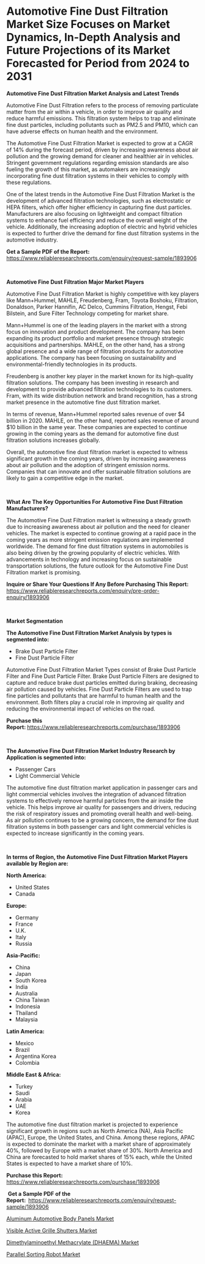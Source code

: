 <p><h1>Automotive Fine Dust Filtration Market Size Focuses on Market Dynamics, In-Depth Analysis and Future Projections of its Market Forecasted for Period from 2024 to 2031</h1></p><p><strong>Automotive Fine Dust Filtration Market Analysis and Latest Trends</strong></p>
<p><p>Automotive Fine Dust Filtration refers to the process of removing particulate matter from the air within a vehicle, in order to improve air quality and reduce harmful emissions. This filtration system helps to trap and eliminate fine dust particles, including pollutants such as PM2.5 and PM10, which can have adverse effects on human health and the environment.</p><p>The Automotive Fine Dust Filtration Market is expected to grow at a CAGR of 14% during the forecast period, driven by increasing awareness about air pollution and the growing demand for cleaner and healthier air in vehicles. Stringent government regulations regarding emission standards are also fueling the growth of this market, as automakers are increasingly incorporating fine dust filtration systems in their vehicles to comply with these regulations.</p><p>One of the latest trends in the Automotive Fine Dust Filtration Market is the development of advanced filtration technologies, such as electrostatic or HEPA filters, which offer higher efficiency in capturing fine dust particles. Manufacturers are also focusing on lightweight and compact filtration systems to enhance fuel efficiency and reduce the overall weight of the vehicle. Additionally, the increasing adoption of electric and hybrid vehicles is expected to further drive the demand for fine dust filtration systems in the automotive industry.</p></p>
<p><strong>Get a Sample PDF of the Report:&nbsp;</strong> <a href="https://www.reliableresearchreports.com/enquiry/request-sample/1893906">https://www.reliableresearchreports.com/enquiry/request-sample/1893906</a></p>
<p>&nbsp;</p>
<p><strong>Automotive Fine Dust Filtration Major Market Players</strong></p>
<p><p>Automotive Fine Dust Filtration Market is highly competitive with key players like Mann+Hummel, MAHLE, Freudenberg, Fram, Toyota Boshoku, Filtration, Donaldson, Parker Hannifin, AC Delco, Cummins Filtration, Hengst, Febi Bilstein, and Sure Filter Technology competing for market share.</p><p>Mann+Hummel is one of the leading players in the market with a strong focus on innovation and product development. The company has been expanding its product portfolio and market presence through strategic acquisitions and partnerships. MAHLE, on the other hand, has a strong global presence and a wide range of filtration products for automotive applications. The company has been focusing on sustainability and environmental-friendly technologies in its products.</p><p>Freudenberg is another key player in the market known for its high-quality filtration solutions. The company has been investing in research and development to provide advanced filtration technologies to its customers. Fram, with its wide distribution network and brand recognition, has a strong market presence in the automotive fine dust filtration market.</p><p>In terms of revenue, Mann+Hummel reported sales revenue of over $4 billion in 2020. MAHLE, on the other hand, reported sales revenue of around $10 billion in the same year. These companies are expected to continue growing in the coming years as the demand for automotive fine dust filtration solutions increases globally.</p><p>Overall, the automotive fine dust filtration market is expected to witness significant growth in the coming years, driven by increasing awareness about air pollution and the adoption of stringent emission norms. Companies that can innovate and offer sustainable filtration solutions are likely to gain a competitive edge in the market.</p></p>
<p>&nbsp;</p>
<p><strong>What Are The Key Opportunities For Automotive Fine Dust Filtration Manufacturers?</strong></p>
<p><p>The Automotive Fine Dust Filtration market is witnessing a steady growth due to increasing awareness about air pollution and the need for cleaner vehicles. The market is expected to continue growing at a rapid pace in the coming years as more stringent emission regulations are implemented worldwide. The demand for fine dust filtration systems in automobiles is also being driven by the growing popularity of electric vehicles. With advancements in technology and increasing focus on sustainable transportation solutions, the future outlook for the Automotive Fine Dust Filtration market is promising.</p></p>
<p><strong>Inquire or Share Your Questions If Any Before Purchasing This Report:</strong> <a href="https://www.reliableresearchreports.com/enquiry/pre-order-enquiry/1893906">https://www.reliableresearchreports.com/enquiry/pre-order-enquiry/1893906</a></p>
<p>&nbsp;</p>
<p><strong>Market Segmentation</strong></p>
<p><strong>The Automotive Fine Dust Filtration Market Analysis by types is segmented into:</strong></p>
<p><ul><li>Brake Dust Particle Filter</li><li>Fine Dust Particle Filter</li></ul></p>
<p><p>Automotive Fine Dust Filtration Market Types consist of Brake Dust Particle Filter and Fine Dust Particle Filter. Brake Dust Particle Filters are designed to capture and reduce brake dust particles emitted during braking, decreasing air pollution caused by vehicles. Fine Dust Particle Filters are used to trap fine particles and pollutants that are harmful to human health and the environment. Both filters play a crucial role in improving air quality and reducing the environmental impact of vehicles on the road.</p></p>
<p><strong>Purchase this Report:&nbsp;</strong><a href="https://www.reliableresearchreports.com/purchase/1893906">https://www.reliableresearchreports.com/purchase/1893906</a></p>
<p>&nbsp;</p>
<p><strong>The Automotive Fine Dust Filtration Market Industry Research by Application is segmented into:</strong></p>
<p><ul><li>Passenger Cars</li><li>Light Commercial Vehicle</li></ul></p>
<p><p>The automotive fine dust filtration market application in passenger cars and light commercial vehicles involves the integration of advanced filtration systems to effectively remove harmful particles from the air inside the vehicle. This helps improve air quality for passengers and drivers, reducing the risk of respiratory issues and promoting overall health and well-being. As air pollution continues to be a growing concern, the demand for fine dust filtration systems in both passenger cars and light commercial vehicles is expected to increase significantly in the coming years.</p></p>
<p>&nbsp;</p>
<p><strong>In terms of Region, the Automotive Fine Dust Filtration Market Players available by Region are:</strong></p>
<p>
    <p> <strong> North America: </strong>
        <ul>
            <li>United States</li>
            <li>Canada</li>
        </ul>
        </p> 
    <p> <strong> Europe: </strong>
        <ul>
            <li>Germany</li>
            <li>France</li>
            <li>U.K.</li>
            <li>Italy</li>
            <li>Russia</li>
        </ul>
        </p> 
    <p> <strong> Asia-Pacific: </strong>
        <ul>
            <li>China</li>
            <li>Japan</li>
            <li>South Korea</li>
            <li>India</li>
            <li>Australia</li>
            <li>China Taiwan</li>
            <li>Indonesia</li>
            <li>Thailand</li>
            <li>Malaysia</li>
        </ul>
        </p> 
    <p> <strong> Latin America: </strong>
        <ul>
            <li>Mexico</li>
            <li>Brazil</li>
            <li>Argentina Korea</li>
            <li>Colombia</li>
        </ul>
        </p> 
    <p> <strong> Middle East & Africa: </strong>
        <ul>
            <li>Turkey</li>
            <li>Saudi</li>
            <li>Arabia</li>
            <li>UAE</li>
            <li>Korea</li>
        </ul>
    </p>
    </p>
<p><p>The automotive fine dust filtration market is projected to experience significant growth in regions such as North America (NA), Asia Pacific (APAC), Europe, the United States, and China. Among these regions, APAC is expected to dominate the market with a market share of approximately 40%, followed by Europe with a market share of 30%. North America and China are forecasted to hold market shares of 15% each, while the United States is expected to have a market share of 10%.</p></p>
<p><strong>Purchase this Report: </strong><a href="https://www.reliableresearchreports.com/purchase/1893906">https://www.reliableresearchreports.com/purchase/1893906</a></p>
<p>&nbsp;<strong>Get a Sample PDF of the Report:&nbsp;&nbsp;</strong><a href="https://www.reliableresearchreports.com/enquiry/request-sample/1893906">https://www.reliableresearchreports.com/enquiry/request-sample/1893906</a></p>
<p><strong></strong></p>
<p><p><a href="https://github.com/juancolorado15/Market-Research-Report-List-1/blob/main/aluminum-automotive-body-panels-market.md">Aluminum Automotive Body Panels Market</a></p><p><a href="https://github.com/dx0328/Market-Research-Report-List-1/blob/main/visible-active-grille-shutters-market.md">Visible Active Grille Shutters Market</a></p><p><a href="https://mire-aunt-385.notion.site/Dimethylaminoethyl-Methacrylate-DHAEMA-Market-Size-Evaluating-its-Market-Trends-Growth-and-Proj-5697b2b00e7343808d4284b48a5d9162">Dimethylaminoethyl Methacrylate (DHAEMA) Market</a></p><p><a href="https://view.publitas.com/reportprime-1/parallel-sorting-robot-market-size-market-share-and-global-market-analysis-report-2023-2030/">Parallel Sorting Robot Market</a></p></p>